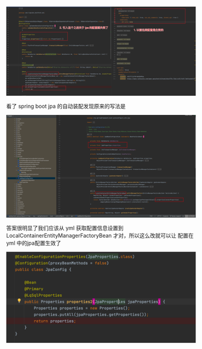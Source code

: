 ![Snipaste_2023-12-11_18-43-17](./.tmp_imgs/Snipaste_2023-12-11_18-43-17.png)

看了 spring boot jpa 的自动装配发现原来的写法是

![image-20231211184545439](./.tmp_imgs/image-20231211184545439.png)

答案很明显了我们应该从 yml 获取配置信息设置到 LocalContainerEntityManagerFactoryBean 才对，所以这么改就可以让 配置在 yml 中的jpa配置生效了

![image-20231211184743363](./.tmp_imgs/image-20231211184743363.png)